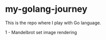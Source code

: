 # my-golang-journey
This is the repo where I play with Go language.

1 - Mandelbrot set image rendering 


